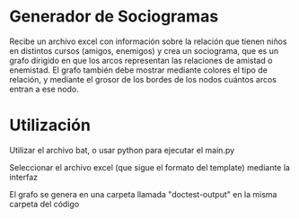 # Generador de Sociogramas 

Recibe un archivo excel con información sobre la relación que tienen niños en distintos cursos (amigos, enemigos) y crea un sociograma, que es un grafo dirigido en que los arcos representan las relaciones de amistad o enemistad. El grafo también debe mostrar mediante colores el tipo de relación, y mediante el grosor de los bordes de los nodos cuántos arcos entran a ese nodo.

# Utilización

Utilizar el archivo bat, o usar python para ejecutar el main.py

Seleccionar el archivo excel (que sigue el formato del template) mediante la interfaz

El grafo se genera en una carpeta llamada "doctest-output" en la misma carpeta del código